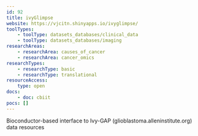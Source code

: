```yaml
---
id: 92
title: ivyGlimpse
website: https://vjcitn.shinyapps.io/ivyglimpse/
toolTypes:
    - toolType: datasets_databases/clinical_data
    - toolType: datasets_databases/imaging
researchAreas:
    - researchArea: causes_of_cancer
    - researchArea: cancer_omics
researchTypes:
    - researchType: basic
    - researchType: translational
resourceAccess:
    type: open
docs:
    - doc: cbiit
pocs: []        
---
```

Bioconductor-based interface to Ivy-GAP (glioblastoma.alleninstitute.org) data resources

